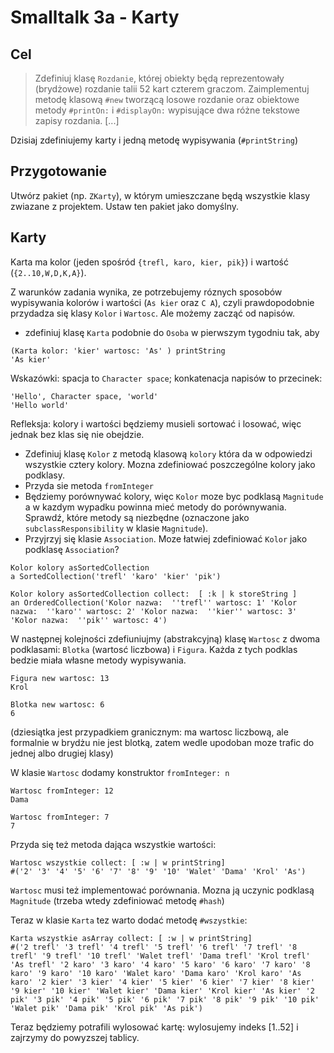 # Smalltalk 3a - Karty

## Cel
> Zdefiniuj klasę `Rozdanie`, której obiekty będą reprezentowały (brydżowe) rozdanie talii 52 kart czterem graczom. Zaimplementuj metodę klasową `#new` tworzącą losowe rozdanie oraz obiektowe metody `#printOn:` i `#displayOn:` wypisujące dwa różne tekstowe zapisy rozdania. [...]

Dzisiaj zdefiniujemy karty i jedną metodę wypisywania (`#printString`)
## Przygotowanie

Utwórz pakiet (np. `ZKarty`), w którym umieszczane będą wszystkie klasy zwiazane z projektem. Ustaw ten pakiet jako domyślny.

## Karty

Karta ma kolor (jeden spośród `{trefl, karo, kier, pik}`) i wartość (`{2..10,W,D,K,A}`).

Z warunków zadania wynika, ze potrzebujemy róznych sposobów wypisywania kolorów i wartości (`As kier` oraz `C A`), czyli prawdopodobnie przydadza się klasy `Kolor` i `Wartosc`. Ale możemy zacząć od napisów.

* zdefiniuj klasę `Karta` podobnie do `Osoba` w pierwszym tygodniu tak, aby

```
(Karta kolor: 'kier' wartosc: 'As' ) printString 
'As kier'
```

Wskazówki: spacja to `Character space`; konkatenacja napisów to przecinek: 
```
'Hello', Character space, 'world'
'Hello world'
```

Refleksja: kolory i wartości będziemy musieli sortować i losować, więc jednak bez klas się nie obejdzie.

* Zdefiniuj klasę `Kolor` z metodą klasową `kolory` która da w odpowiedzi wszystkie cztery kolory. Mozna zdefiniować poszczególne kolory jako podklasy.
* Przyda sie metoda `fromInteger`
* Będziemy porównywać kolory, więc `Kolor` moze byc podklasą `Magnitude` a w kazdym wypadku powinna mieć metody do porównywania. Sprawdź, które metody są niezbędne (oznaczone jako `subclassResponsibility` w klasie `Magnitude`).
* Przyjrzyj się klasie `Association`. Moze łatwiej zdefiniować  `Kolor`  jako podklasę `Association`?

```
Kolor kolory asSortedCollection
a SortedCollection('trefl' 'karo' 'kier' 'pik')

Kolor kolory asSortedCollection collect:  [ :k | k storeString ]
an OrderedCollection('Kolor nazwa:  ''trefl'' wartosc: 1' 'Kolor nazwa:  ''karo'' wartosc: 2' 'Kolor nazwa:  ''kier'' wartosc: 3' 'Kolor nazwa:  ''pik'' wartosc: 4')
```

W następnej kolejności zdefiuniujmy (abstrakcyjną) klasę `Wartosc` z dwoma podklasami: `Blotka` (wartosć liczbowa) i `Figura`. Każda z tych podklas bedzie miała własne metody wypisywania.

```
Figura new wartosc: 13
Krol

Blotka new wartosc: 6
6
```

(dziesiątka jest przypadkiem granicznym: ma wartosc liczbową, ale formalnie w brydżu nie jest blotką, zatem wedle upodoban moze trafic do jednej albo drugiej klasy)

W klasie `Wartosc` dodamy konstruktor `fromInteger: n`

```
Wartosc fromInteger: 12
Dama

Wartosc fromInteger: 7
7
```

Przyda się też metoda dająca wszystkie wartości:

```
Wartosc wszystkie collect: [ :w | w printString]
#('2' '3' '4' '5' '6' '7' '8' '9' '10' 'Walet' 'Dama' 'Krol' 'As')
```

`Wartosc` musi też implementować porównania. Mozna ją uczynic podklasą `Magnitude` (trzeba wtedy zdefiniować metodę `#hash`)

Teraz w klasie `Karta` tez warto dodać metodę `#wszystkie`:

```
Karta wszystkie asArray collect: [ :w | w printString] 
#('2 trefl' '3 trefl' '4 trefl' '5 trefl' '6 trefl' '7 trefl' '8 trefl' '9 trefl' '10 trefl' 'Walet trefl' 'Dama trefl' 'Krol trefl' 'As trefl' '2 karo' '3 karo' '4 karo' '5 karo' '6 karo' '7 karo' '8 karo' '9 karo' '10 karo' 'Walet karo' 'Dama karo' 'Krol karo' 'As karo' '2 kier' '3 kier' '4 kier' '5 kier' '6 kier' '7 kier' '8 kier' '9 kier' '10 kier' 'Walet kier' 'Dama kier' 'Krol kier' 'As kier' '2 pik' '3 pik' '4 pik' '5 pik' '6 pik' '7 pik' '8 pik' '9 pik' '10 pik' 'Walet pik' 'Dama pik' 'Krol pik' 'As pik')
```

Teraz będziemy potrafili wylosować kartę: wylosujemy indeks [1..52] i zajrzymy do powyzszej tablicy.
